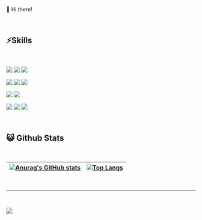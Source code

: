 👋 Hi there!

<br/>

## ⚡Skills
<br/>

<p>
<img src="https://img.shields.io/badge/Go-00ADD8?style=flat&logo=Go&logoColor=white"/>
<img src="https://img.shields.io/badge/Python-3776AB?style=flat&logo=Python&logoColor=white"/>
<img src="https://img.shields.io/badge/Java-FF7800?style=flat&logo=Java&logoColor=white"/>
</p>

<p>
<img src="https://img.shields.io/badge/JavaScript-F7DF1E?style=flat&logo=JavaScript&logoColor=black"/>
<img src="https://img.shields.io/badge/HTML5-E34F26?style=flat&logo=HTML5&logoColor=white"/>
<img src="https://img.shields.io/badge/Vue.js-4FC08D?style=flat&logo=Vue.js&logoColor=white"/>
</p>

<p>
<img src="https://img.shields.io/badge/MySQL-4479A1?style=flat&logo=MySQL&logoColor=white"/>
<img src="https://img.shields.io/badge/Oracle-F80000?style=flat&logo=Oracle&logoColor=white"/>
</p>

<p>
<img src="https://img.shields.io/badge/Linux-FCC624?style=flat&logo=Linux&logoColor=black"/>
<img src="https://img.shields.io/badge/Git-F05032?style=flat&logo=Git&logoColor=black"/>
<img src="https://img.shields.io/badge/AWS-232F3E?style=flat&logo=AmazonAWS&logoColor=black"/>
</p>

<br/>

<p align="center">
</p>


## 😺 Github Stats
<br/>

|[![Anurag's GitHub stats](https://github-readme-stats.vercel.app/api?username=ksh3760&show_icons=true&bg_color=DEG,2A2A2A,000000&title_color=00BAFF&text_color=BEEDFF&icon_color=00BAFF&hide_border=true)](https://github.com/anuraghazra/github-readme-stats)|[![Top Langs](https://github-readme-stats.vercel.app/api/top-langs/?username=ksh3760&bg_color=DEG,2A2A2A,000000&title_color=00BAFF&text_color=BEEDFF&icon_color=00BAFF&hide=css,html&hide_border=true)](https://github.com/anuraghazra/github-readme-stats)|
|-|-|

<br/>
<hr>
<br/>

<a href="https://hits.seeyoufarm.com"><img src="https://hits.seeyoufarm.com/api/count/incr/badge.svg?url=https%3A%2F%2Fgithub.com%2Fksh3760&count_bg=%23FF8000&title_bg=%23090909&icon=github.svg&icon_color=%23FFFFFF&title=Github&edge_flat=false"/></a>
